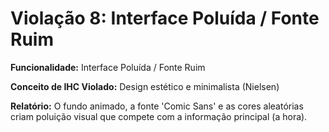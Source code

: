 # Violação 8: Interface Poluída / Fonte Ruim

**Funcionalidade:** Interface Poluída / Fonte Ruim

**Conceito de IHC Violado:** Design estético e minimalista (Nielsen)

**Relatório:** O fundo animado, a fonte 'Comic Sans' e as cores aleatórias criam poluição visual que compete com a informação principal (a hora).